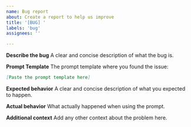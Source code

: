 ```yaml
---
name: Bug report
about: Create a report to help us improve
title: '[BUG] '
labels: 'bug'
assignees: ''

---
```


**Describe the bug**
A clear and concise description of what the bug is.

**Prompt Template**
The prompt template where you found the issue:
```markdown
[Paste the prompt template here]
```

**Expected behavior**
A clear and concise description of what you expected to happen.

**Actual behavior**
What actually happened when using the prompt.

**Additional context**
Add any other context about the problem here.
